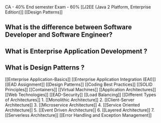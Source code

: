 CA - 40%
End semester Exam - 60%
[[J2EE (Java 2 Platform, Enterprise Edition)]]
[[Design Patterns]]
## What is the difference between Software Developer and Software Engineer?

## What is Enterprise Application Development ?
## What is Design Patterns ?


[[Enterprise Application-Basics]]
[[Enterprise Application Integration (EAI)]]
[[EAD Assignment]]
[[Design Patterns]]
[[Coding Best Practices]]
[[SOLID Principles]]
[[Containers]]
[[Virtual Machines]]
[[Application Architectures]]
[[Web Technologies]]
[[EAD-Security]]
[[Load Balancing]]
[[Different Types of Architectures]]
	1. [[Monolithic Architecture]]
	2. [[Client-Server Architecture]]
	3. [[Microservice Architecture]]
	4. [[Service Oriented Architecture]]
	5. [[Event Driven Architecture]]
	6. [[Layered Architecture]]
	7. [[Serverless Architecture]]
[[Error Handling and Exception Management]]














